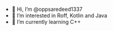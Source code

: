 - 👋 Hi, I’m @oppsaredeed1337
- 👀 I’m interested in Roff, Kotlin and Java
- 🌱 I’m currently learning C++
